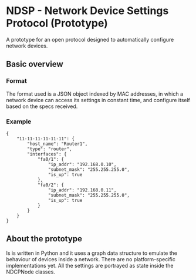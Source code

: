 # NDSP - Network Device Settings Protocol (Prototype)
A prototype for an open protocol designed to automatically configure network devices.

## Basic overview
### Format
The format used is a JSON object indexed by MAC addresses, in which a network device can access its settings in constant time, and configure itself based on the specs received.

### Example

```
{
    "11-11-11-11-11-11": {
        "host_name": "Router1",
        "type": "router",
        "interfaces": {
            "fa0/1": {
                "ip_addr": "192.168.0.10",
                "subnet_mask": "255.255.255.0",
                "is_up": true
            },
            "fa0/2": {
                "ip_addr": "192.168.0.11",
                "subnet_mask": "255.255.255.0",
                "is_up": true
            }
        }
    }
}
```

## About the prototype
Is is written in Python and it uses a graph data structure to emulate the behaviour of devices inside a network. There are no platform-specific implementations yet. All the settings are portrayed as state inside the NDCPNode classes.